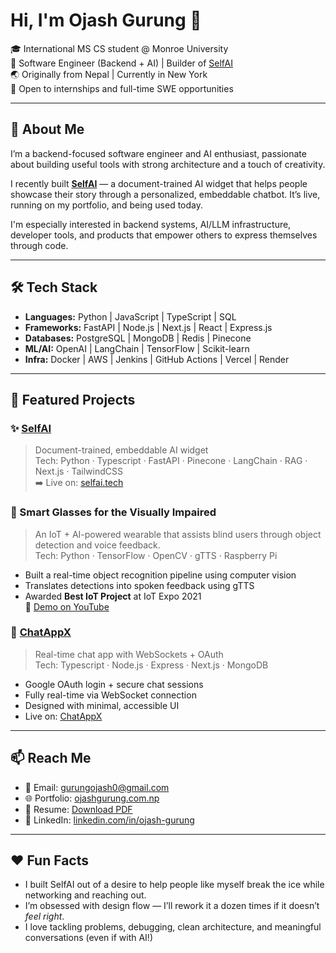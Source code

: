 # Hi, I'm Ojash Gurung 👋

🎓 International MS CS student @ Monroe University  
🧠 Software Engineer (Backend + AI) | Builder of <a href="https://www.selfai.tech" target="_blank" rel="noopener noreferrer">SelfAI</a>  
🌏 Originally from Nepal | Currently in New York  
💼 Open to internships and full-time SWE opportunities

---

## 🚀 About Me

I’m a backend-focused software engineer and AI enthusiast, passionate about building useful tools with strong architecture and a touch of creativity.

I recently built <a href="https://www.selfai.tech" target="_blank" rel="noopener noreferrer">**SelfAI**</a> — a document-trained AI widget that helps people showcase their story through a personalized, embeddable chatbot. It’s live, running on my portfolio, and being used today.

I'm especially interested in backend systems, AI/LLM infrastructure, developer tools, and products that empower others to express themselves through code.

---

## 🛠 Tech Stack

- **Languages:** Python | JavaScript | TypeScript | SQL  
- **Frameworks:** FastAPI | Node.js | Next.js | React | Express.js  
- **Databases:** PostgreSQL | MongoDB | Redis | Pinecone  
- **ML/AI:** OpenAI | LangChain | TensorFlow | Scikit-learn  
- **Infra:** Docker | AWS | Jenkins | GitHub Actions | Vercel | Render  

---

## 🔗 Featured Projects

### ✨ [SelfAI](https://www.selfai.tech)  
> Document-trained, embeddable AI widget  
Tech: Python · Typescript · FastAPI · Pinecone · LangChain · RAG · Next.js · TailwindCSS  
➡️ Live on: <a href="https://www.selfai.tech" target="_blank" rel="noopener noreferrer">selfai.tech</a>

### 🦾 Smart Glasses for the Visually Impaired  
> An IoT + AI-powered wearable that assists blind users through object detection and voice feedback.  
Tech: Python · TensorFlow · OpenCV · gTTS · Raspberry Pi  
- Built a real-time object recognition pipeline using computer vision  
- Translates detections into spoken feedback using gTTS  
- Awarded **Best IoT Project** at IoT Expo 2021  
🎥 <a href="https://www.youtube.com/watch?v=GX_AfxdekKQ&ab_channel=Ojash" target="_blank" rel="noopener noreferrer">Demo on YouTube</a>

### 💬 <a href="https://www.github.com/ojasggg/Chat_Application" target="_blank" rel="noopener noreferrer">ChatAppX</a>
> Real-time chat app with WebSockets + OAuth  
Tech: Typescript · Node.js · Express · Next.js · MongoDB  
- Google OAuth login + secure chat sessions  
- Fully real-time via WebSocket connection  
- Designed with minimal, accessible UI
- Live on: <a href="https://www.github.com/ojasggg/Chat_Application" target="_blank" rel="noopener noreferrer">ChatAppX</a>

---

## 📫 Reach Me

- 📧 Email: [gurungojash0@gmail.com](mailto:gurungojash0@gmail.com)  
- 🌐 Portfolio: [ojashgurung.com.np](https://www.ojashgurung.com.np)  
- 📄 Resume: [Download PDF](https://ojashgurung.com.np/files/Ojash_Gurung_Resume.pdf)  
- 🔗 LinkedIn: [linkedin.com/in/ojash-gurung](https://linkedin.com/in/ojash-gurung)

---

## ❤️ Fun Facts

- I built SelfAI out of a desire to help people like myself break the ice while networking and reaching out.
- I’m obsessed with design flow — I’ll rework it a dozen times if it doesn’t *feel right*.
- I love tackling problems, debugging, clean architecture, and meaningful conversations (even if with AI!)
